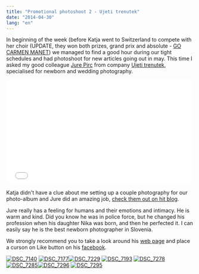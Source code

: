 ```yaml
---
title: "Promotional photoshoot 2 - Ujeti trenutek"
date: "2014-04-30"
lang: "en"
---
```


In beginning of the week (before Katja went to Switzerland to compete with her choir (UPDATE, they won both prizes, grand prix and absolute - [GO CARMEN MANET](%20https://www.facebook.com/Carmen.manet?fref=ts "Carmen Manet")) we managed to find a good hour during our tight schedules and had photoshoot for new articles going out in may. This time I asked my good colleague [Jure Pirc](http://ujeti-trenutek.com/ "Ujeti trenutek") from company [Ujeti trenutek](http://ujeti-trenutek.com/ "Ujeti trenutek"), specialised for newborn and wedding photography.

<iframe src="//player.vimeo.com/video/77241918" width="500" height="281" frameborder="0" allowfullscreen="allowfullscreen"></iframe>

Katja didn't have a clue about me setting up a couple photography for our photo-album and Jure did an amazing job, [check them out on hit blog](http://poroka.ujeti-trenutek.com/katja-matej-fotografiranje-parov-golnik/ "Jure Pirc - Ujeti trenutek").

Jure really has a feeling for humans and their emotions and intimacy. He is warm and kind. Did you know he was in police force, but he changed his profession when his daughter Nika was born, and then he perfected it. I can easily say he is the best newborn photographer in Slovenia.

We strongly recommend you to take a look around his [web page](http://ujeti-trenutek.com/ "Ujeti trenutek") and place a curson on Like button on his [facebook](https://www.facebook.com/UjetiTrenutek?fref=ts "Jure Pirc - Ujeti trenutek").

[![DSC_7140](images/DSC_7140-300x199.jpg)](http://gremovmongolijo.com/wp-content/uploads/2014/04/DSC_7140.jpg) [![DSC_7177](images/DSC_7177-300x199.jpg)](http://gremovmongolijo.com/wp-content/uploads/2014/04/DSC_7177.jpg)[![DSC_7229](images/DSC_7229-300x199.jpg)](http://gremovmongolijo.com/wp-content/uploads/2014/04/DSC_7229.jpg) [![DSC_7193](images/DSC_7193-300x199.jpg)](http://gremovmongolijo.com/wp-content/uploads/2014/04/DSC_7193.jpg) [![DSC_7278](images/DSC_7278-300x199.jpg)](http://gremovmongolijo.com/wp-content/uploads/2014/04/DSC_7278.jpg) [![DSC_7285](images/DSC_7285-300x199.jpg)](http://gremovmongolijo.com/wp-content/uploads/2014/04/DSC_7285.jpg)[![DSC_7296](images/DSC_7296-300x199.jpg)](http://gremovmongolijo.com/wp-content/uploads/2014/04/DSC_7296.jpg) [![DSC_7295](images/DSC_7295-300x199.jpg)](http://gremovmongolijo.com/wp-content/uploads/2014/04/DSC_7295.jpg)
